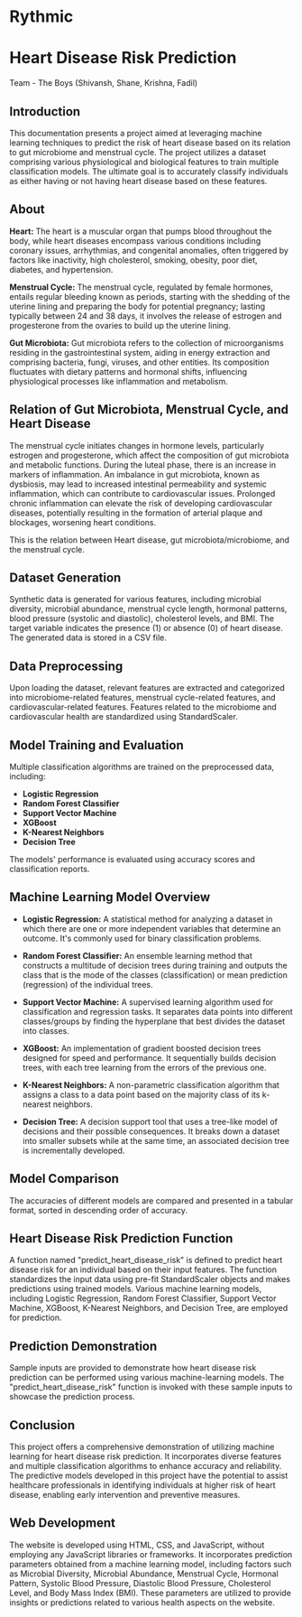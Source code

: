 # Rythmic
# Heart Disease Risk Prediction

Team - The Boys (Shivansh, Shane, Krishna, Fadil)

## Introduction

This documentation presents a project aimed at leveraging machine learning techniques to predict the risk of heart disease based on its relation to gut microbiome and menstrual cycle. The project utilizes a dataset comprising various physiological and biological features to train multiple classification models. The ultimate goal is to accurately classify individuals as either having or not having heart disease based on these features.

## About

**Heart:** The heart is a muscular organ that pumps blood throughout the body, while heart diseases encompass various conditions including coronary issues, arrhythmias, and congenital anomalies, often triggered by factors like inactivity, high cholesterol, smoking, obesity, poor diet, diabetes, and hypertension.

**Menstrual Cycle:** The menstrual cycle, regulated by female hormones, entails regular bleeding known as periods, starting with the shedding of the uterine lining and preparing the body for potential pregnancy; lasting typically between 24 and 38 days, it involves the release of estrogen and progesterone from the ovaries to build up the uterine lining.

**Gut Microbiota:** Gut microbiota refers to the collection of microorganisms residing in the gastrointestinal system, aiding in energy extraction and comprising bacteria, fungi, viruses, and other entities. Its composition fluctuates with dietary patterns and hormonal shifts, influencing physiological processes like inflammation and metabolism.

## Relation of Gut Microbiota, Menstrual Cycle, and Heart Disease

The menstrual cycle initiates changes in hormone levels, particularly estrogen and progesterone, which affect the composition of gut microbiota and metabolic functions. During the luteal phase, there is an increase in markers of inflammation. An imbalance in gut microbiota, known as dysbiosis, may lead to increased intestinal permeability and systemic inflammation, which can contribute to cardiovascular issues. Prolonged chronic inflammation can elevate the risk of developing cardiovascular diseases, potentially resulting in the formation of arterial plaque and blockages, worsening heart conditions.

This is the relation between Heart disease, gut microbiota/microbiome, and the menstrual cycle.

## Dataset Generation

Synthetic data is generated for various features, including microbial diversity, microbial abundance, menstrual cycle length, hormonal patterns, blood pressure (systolic and diastolic), cholesterol levels, and BMI. The target variable indicates the presence (1) or absence (0) of heart disease. The generated data is stored in a CSV file.

## Data Preprocessing

Upon loading the dataset, relevant features are extracted and categorized into microbiome-related features, menstrual cycle-related features, and cardiovascular-related features. Features related to the microbiome and cardiovascular health are standardized using StandardScaler.

## Model Training and Evaluation

Multiple classification algorithms are trained on the preprocessed data, including:

- **Logistic Regression**
- **Random Forest Classifier**
- **Support Vector Machine**
- **XGBoost**
- **K-Nearest Neighbors**
- **Decision Tree**

The models' performance is evaluated using accuracy scores and classification reports.

## Machine Learning Model Overview

- **Logistic Regression:** A statistical method for analyzing a dataset in which there are one or more independent variables that determine an outcome. It's commonly used for binary classification problems.

- **Random Forest Classifier:** An ensemble learning method that constructs a multitude of decision trees during training and outputs the class that is the mode of the classes (classification) or mean prediction (regression) of the individual trees.

- **Support Vector Machine:** A supervised learning algorithm used for classification and regression tasks. It separates data points into different classes/groups by finding the hyperplane that best divides the dataset into classes.

- **XGBoost:** An implementation of gradient boosted decision trees designed for speed and performance. It sequentially builds decision trees, with each tree learning from the errors of the previous one.

- **K-Nearest Neighbors:** A non-parametric classification algorithm that assigns a class to a data point based on the majority class of its k-nearest neighbors.

- **Decision Tree:** A decision support tool that uses a tree-like model of decisions and their possible consequences. It breaks down a dataset into smaller subsets while at the same time, an associated decision tree is incrementally developed.

## Model Comparison

The accuracies of different models are compared and presented in a tabular format, sorted in descending order of accuracy.

## Heart Disease Risk Prediction Function

A function named "predict_heart_disease_risk" is defined to predict heart disease risk for an individual based on their input features. The function standardizes the input data using pre-fit StandardScaler objects and makes predictions using trained models. Various machine learning models, including Logistic Regression, Random Forest Classifier, Support Vector Machine, XGBoost, K-Nearest Neighbors, and Decision Tree, are employed for prediction.

## Prediction Demonstration

Sample inputs are provided to demonstrate how heart disease risk prediction can be performed using various machine-learning models. The "predict_heart_disease_risk" function is invoked with these sample inputs to showcase the prediction process.

## Conclusion

This project offers a comprehensive demonstration of utilizing machine learning for heart disease risk prediction. It incorporates diverse features and multiple classification algorithms to enhance accuracy and reliability. The predictive models developed in this project have the potential to assist healthcare professionals in identifying individuals at higher risk of heart disease, enabling early intervention and preventive measures.

## Web Development

The website is developed using HTML, CSS, and JavaScript, without employing any JavaScript libraries or frameworks. It incorporates prediction parameters obtained from a machine learning model, including factors such as Microbial Diversity, Microbial Abundance, Menstrual Cycle, Hormonal Pattern, Systolic Blood Pressure, Diastolic Blood Pressure, Cholesterol Level, and Body Mass Index (BMI). These parameters are utilized to provide insights or predictions related to various health aspects on the website.
